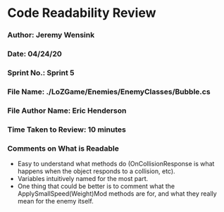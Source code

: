 # Code Readability Review

### Author: Jeremy Wensink

### Date: 04/24/20

### Sprint No.: Sprint 5

### File Name: ./LoZGame/Enemies/EnemyClasses/Bubble.cs

### File Author Name: Eric Henderson

### Time Taken to Review: 10 minutes

###  Comments on What is Readable
- Easy to understand what methods do (OnCollisionResponse is what happens when the object responds to a collision, etc).
- Variables intuitively named for the most part.
- One thing that could be better is to comment what the ApplySmallSpeed(Weight)Mod methods are for, and what they really mean for the enemy itself.

